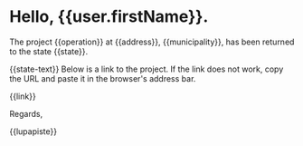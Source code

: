 # Hello, {{user.firstName}}.

The project {{operation}} at {{address}}, {{municipality}}, has been
returned to the state {{state}}.

{{state-text}} Below is a link to the project. If the link does not
work, copy the URL and paste it in the browser's address bar.

{{link}}

Regards,

{{lupapiste}}
